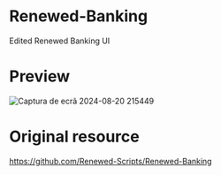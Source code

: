 # Renewed-Banking
Edited Renewed Banking UI

# Preview
![Captura de ecrã 2024-08-20 215449](https://github.com/user-attachments/assets/16e7428d-bce2-4918-9051-24624993ca67)

# Original resource
https://github.com/Renewed-Scripts/Renewed-Banking
